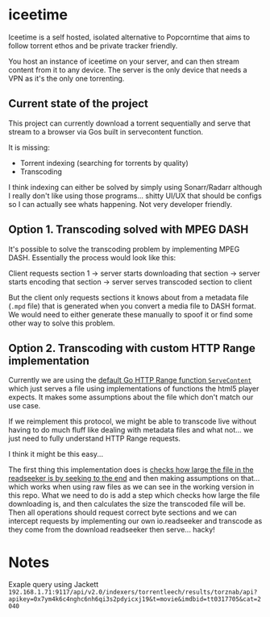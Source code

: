 # iceetime

Iceetime is a self hosted, isolated alternative to Popcorntime that aims to follow torrent ethos and be private tracker friendly. 

You host an instance of iceetime on your server, and can then stream content from it to any device. 
The server is the only device that needs a VPN as it's the only one torrenting. 

## Current state of the project

This project can currently download a torrent sequentially and serve that stream to a browser via Gos built in servecontent function.

It is missing:
- Torrent indexing (searching for torrents by quality)
- Transcoding

I think indexing can either be solved by simply using Sonarr/Radarr although I really don't like using those programs... shitty UI/UX that should be configs so I can actually see whats happening. Not very developer friendly.

## Option 1. Transcoding solved with MPEG DASH

It's possible to solve the transcoding problem by implementing MPEG DASH. Essentially the process would look like this:

Client requests section 1 -> server starts downloading that section -> server starts encoding that section -> server serves transcoded section to client

But the client only requests sections it knows about from a metadata file (`.mpd` file) that is generated when you convert a media file to DASH format. We would need to either generate these manually to spoof it or find some other way to solve this problem.

## Option 2. Transcoding with custom HTTP Range implementation

Currently we are using the [default Go HTTP Range function `ServeContent`](https://golang.org/pkg/net/http/#ServeContent) which just serves a file using implementations of functions the html5 player expects. It makes some assumptions about the file which don't match our use case.

If we reimplement this protocol, we might be able to transcode live without having to do much fluff like dealing with metadata files and what not... we just need to fully understand HTTP Range requests.

I think it might be this easy...

The first thing this implementation does is [checks how large the file in the readseeker is by seeking to the end](https://github.com/golang/go/blob/ba9e10889976025ee1d027db6b1cad383ec56de8/src/net/http/fs.go#L157) and then making assumptions on that... which works when using raw files as we can see in the working version in this repo. What we need to do is add a step which checks how large the file downloading is, and then calculates the size the transcoded file will be. Then all operations should request correct byte sections and we can intercept requests by implementing our own io.readseeker and transcode as they come from the download readseeker then serve... hacky!

# Notes

Exaple query using Jackett
`192.168.1.71:9117/api/v2.0/indexers/torrentleech/results/torznab/api?apikey=0x7ym4k6c4nghc6nh6qi3s2pdyicxj19&t=movie&imdbid=tt0317705&cat=2040`
